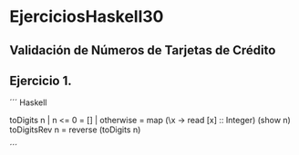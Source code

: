 # EjerciciosHaskell30

## Validación de Números de Tarjetas de Crédito

## Ejercicio 1. 

´´´ Haskell

toDigits n | n <= 0 = [] | otherwise = map (\x -> read [x] :: Integer) (show n)
toDigitsRev n = reverse (toDigits n)

´´´
